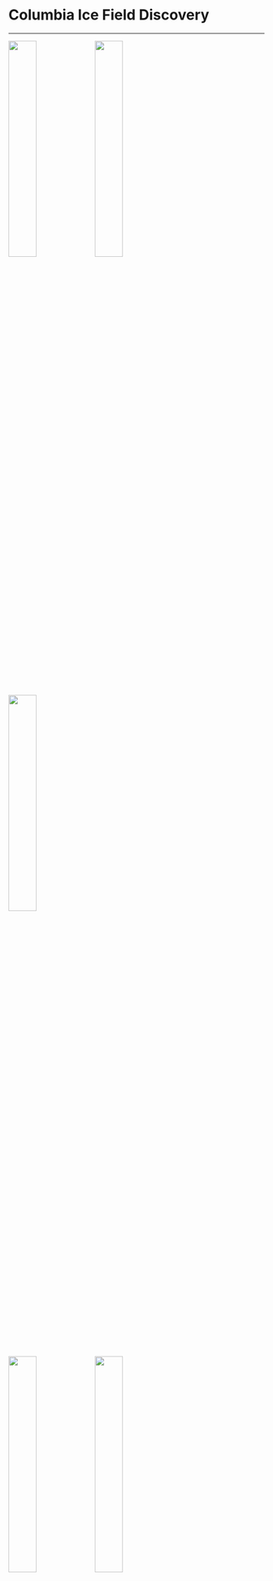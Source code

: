 # Columbia Ice Field Discovery

---

<p float="left">
  <img src="./img/DSC07857.JPG" width=33% />
  <img src="./img/DSC07947.JPG" width=33% /> 
  <img src="./img/DSC07979.JPG" width=33% />
</p>

<p float="left">
  <img src="./img/DSC08014.JPG" width=33% />
  <img src="./img/DSC08027.JPG" width=33% /> 
  <img src="./img/DSC08088.JPG" width=33% />
</p>

<p float="left">
  <img src="./img/DSC08124.JPG" width=33% />
  <img src="./img/DSC08126.JPG" width=33% /> 
  <img src="./img/Enlight1378.JPG" width=33% />
</p>

---

[Home](https://github.com/aaronengland/20230506_banff/tree/main)
